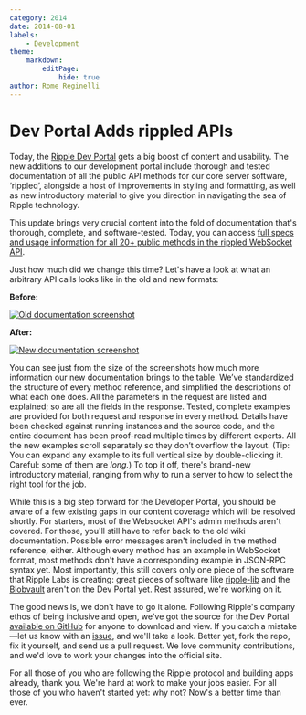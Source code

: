 ```yaml
---
category: 2014
date: 2014-08-01
labels:
    - Development
theme:
    markdown:
        editPage:
            hide: true
author: Rome Reginelli
---
```

# Dev Portal Adds rippled APIs

Today, the [Ripple Dev Portal](https://developers.ripple.com/) gets a big boost of content and usability. The new additions to our development portal include thorough and tested documentation of all the public API methods for our core server software, ‘rippled’, alongside a host of improvements in styling and formatting, as well as new introductory material to give you direction in navigating the sea of Ripple technology.

This update brings very crucial content into the fold of documentation that's thorough, complete, and software-tested. Today, you can access [full specs and usage information for all 20+ public methods in the rippled WebSocket API](https://developers.ripple.com/rippled-api.html).

<!-- BREAK -->

Just how much did we change this time? Let's have a look at what an arbitrary API calls looks like in the old and new formats:

**Before:**

[![Old documentation screenshot](https://cdn.ripple.com/wp-content/uploads/2014/08/Screen-Shot-2014-08-01-at-2.45.28-PM.png)](https://cdn.ripple.com/wp-content/uploads/2014/08/Screen-Shot-2014-08-01-at-2.45.28-PM.png)


**After:**

[![New documentation screenshot](https://cdn.ripple.com/wp-content/uploads/2014/08/Screen-Shot-2014-08-01-at-2.47.50-PM1.png)](https://cdn.ripple.com/wp-content/uploads/2014/08/Screen-Shot-2014-08-01-at-2.47.50-PM1.png)


You can see just from the size of the screenshots how much more information our new documentation brings to the table. We’ve standardized the structure of every method reference, and simplified the descriptions of what each one does. All the parameters in the request are listed and explained; so are all the fields in the response. Tested, complete examples are provided for both request and response in every method. Details have been checked against running instances and the source code, and the entire document has been proof-read multiple times by different experts. All the new examples scroll separately so they don’t overflow the layout. (Tip: You can expand any example to its full vertical size by double-clicking it. Careful: some of them are <i>long.</i>) To top it off, there's brand-new introductory material, ranging from why to run a server to how to select the right tool for the job.

While this is a big step forward for the Developer Portal, you should be aware of a few existing gaps in our content coverage which will be resolved shortly. For starters, most of the Websocket API's admin methods aren't covered. For those, you'll still have to refer back to the old wiki documentation. Possible error messages aren't included in the method reference, either. Although every method has an example in WebSocket format, most methods don't have a corresponding example in JSON-RPC syntax yet. Most importantly, this still covers only one piece of the software that Ripple Labs is creating: great pieces of software like [ripple-lib](https://github.com/ripple/ripple-lib) and the [Blobvault](https://github.com/ripple/ripple-blobvault) aren't on the Dev Portal yet. Rest assured, we're working on it.

The good news is, we don't have to go it alone. Following Ripple's company ethos of being inclusive and open, we've got the source for the Dev Portal [available on GitHub](https://github.com/ripple/ripple-dev-portal) for anyone to download and view. If you catch a mistake—let us know with an [issue](https://github.com/ripple/ripple-dev-portal/issues), and we'll take a look. Better yet, fork the repo, fix it yourself, and send us a pull request. We love community contributions, and we'd love to work your changes into the official site.

For all those of you who are following the Ripple protocol and building apps already, thank you. We're hard at work to make your jobs easier. For all those of you who haven't started yet: why not? Now's a better time than ever.
